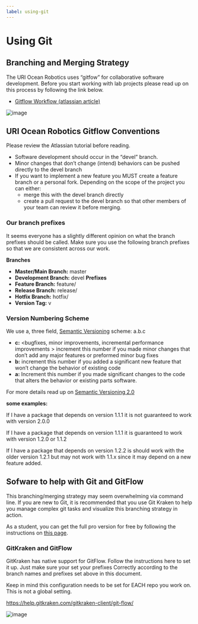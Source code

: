 ```yaml
---
label: using-git
---
```


# Using Git

## Branching and Merging Strategy

The URI Ocean Robotics uses “gitfow” for collaborative software development.   Before you start working with lab projects please read up on this process by following the link below.

- [Gitflow Workflow (atlassian article)](https://www.atlassian.com/git/tutorials/comparing-workflows/gitflow-workflow)


![image](https://user-images.githubusercontent.com/23006525/195377078-e47d087d-46af-4a55-bda8-4b324426bc46.png)


## URI Ocean Robotics Gitflow Conventions

Please review the Atlassian tutorial before reading.

- Software development should occur in the “devel” branch.
- Minor changes that don’t change (intend) behaviors can be pushed directly to the devel branch
- If you want to implement a new feature you MUST create a feature branch or a personal fork.   Depending on the scope of the project you can either:
  - merge this with the devel branch directly
  - create a pull request to the devel branch so that other members of your team can review it before merging.

### Our branch prefixes

It seems everyone has a slightly different opinion on what the branch prefixes should be called.  Make sure you use the following branch prefixes so that we are consistent across our work.

**Branches**
- **Master/Main Branch:** master
- **Development Branch:** devel
**Prefixes**
- **Feature Branch:** feature/
- **Release Branch:** release/
- **Hotfix Branch:** hotfix/
- **Version Tag:**  v

### Version Numbering Scheme

We use a, three field, [Semantic Versioning](https://semver.org/) scheme:  a.b.c

- **c:**  <bugfixes, minor improvements, incremental performance improvements > increment this number if you made minor changes that don’t add any major features or preformed minor bug fixes
- **b:** <new features> increment this number if you added a significant new feature that won’t change the behavior of existing code
- **a:** <breaking changes> Increment this number if you made significant changes to the code that alters the behavior or existing parts software.

For more details read up on [Semantic Versioning 2.0](https://semver.org/)

**some examples:**

If I have a package that depends on version 1.1.1  it is not guaranteed to work with version 2.0.0

If I have a package that depends on version 1.1.1 it is guaranteed to work with version 1.2.0 or 1.1.2

If I have a package that depends on version 1.2.2 is should work with the older version 1.2.1 but may not work with 1.1.x since it may depend on a new feature added.


## Sofware to help with Git and GitFlow

This branching/merging strategy may seem overwhelming via command line.   If you are new to Git, it is recommended that you use Git Kraken to help you manage complex git tasks and visualize this branching strategy in action.

As a student, you can get the full pro version for free by following the instructions on [this page](https://www.gitkraken.com/github-student-developer-pack).

### GitKraken and GitFlow

GitKraken has native support for GitFlow.  Follow the instructions here to set it up.  Just make sure your set  your prefixes Correctly according to the branch names and prefixes set above in this document.

Keep in mind this configuration needs to be set for EACH repo you work on.  This is not a global setting.

https://help.gitkraken.com/gitkraken-client/git-flow/

![image](https://user-images.githubusercontent.com/23006525/195403892-e64e1c1b-21c4-475e-9a0c-2aa2b89eec84.png)



